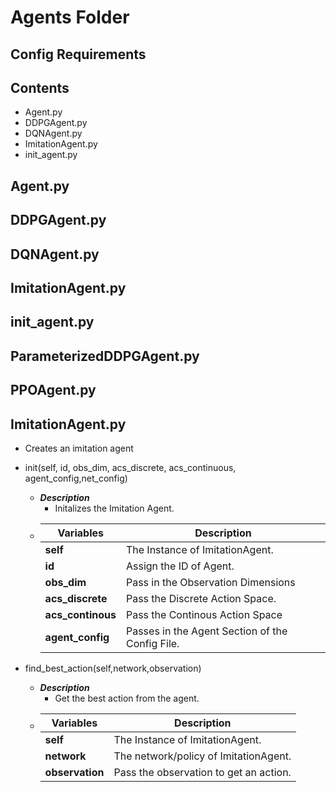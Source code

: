 #   Agents Folder
## Config Requirements
## Contents
*   Agent.py
*   DDPGAgent.py
*   DQNAgent.py
*   ImitationAgent.py
*   init_agent.py

##  Agent.py
##  DDPGAgent.py
##  DQNAgent.py
##  ImitationAgent.py
##  init_agent.py
##  ParameterizedDDPGAgent.py 
##  PPOAgent.py


##  ImitationAgent.py
*   Creates an imitation agent
*   init(self, id, obs_dim, acs_discrete, acs_continuous, agent_config,net_config)
    -   ***Description***
        +   Initalizes the Imitation Agent. 
    -   |   Variables   |   Description   |
        |       ---     |       ---       |
        |   **self**    |     The Instance of ImitationAgent.   |
        |   **id**      |  Assign the ID of Agent.     |
        |   **obs_dim** |   Pass in the Observation Dimensions    |
        |   **acs_discrete**    |   Pass the Discrete Action Space.|
        |   **acs_continous**   |Pass the Continous Action Space|
        |   **agent_config**    | Passes in the Agent Section of the Config File.     |

*   find_best_action(self,network,observation)
    -   ***Description***
        +   Get the best action from the agent. 
    -   |   Variables   |   Description   |
        |       ---     |       ---       |
        |   **self**    |     The Instance of ImitationAgent.   |
        |   **network**    |     The network/policy of ImitationAgent.   |
        |   **observation**    |     Pass the observation to get an action.   |
        
 